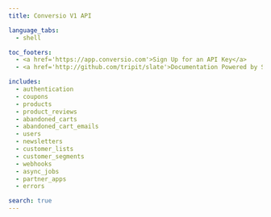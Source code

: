 ```yaml
---
title: Conversio V1 API

language_tabs:
  - shell

toc_footers:
  - <a href='https://app.conversio.com'>Sign Up for an API Key</a>
  - <a href='http://github.com/tripit/slate'>Documentation Powered by Slate</a>

includes:
  - authentication
  - coupons
  - products
  - product_reviews
  - abandoned_carts
  - abandoned_cart_emails
  - users
  - newsletters
  - customer_lists
  - customer_segments
  - webhooks
  - async_jobs
  - partner_apps
  - errors

search: true
---
```

